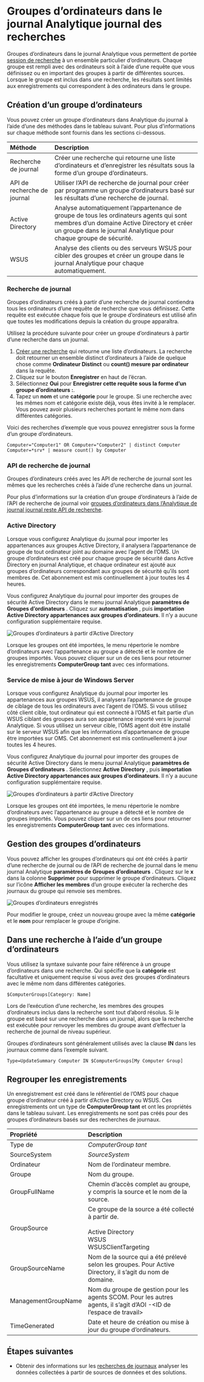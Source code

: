 <properties
    pageTitle="Groupes d’ordinateurs dans l’Analytique de journal journal recherche | Microsoft Azure"
    description="Groupes d’ordinateurs dans le journal Analytique permettent à la portée des recherches de journaux à un ensemble particulier d’ordinateurs.  Cet article décrit les différentes méthodes que vous pouvez utiliser pour créer des groupes d’ordinateurs et comment les utiliser dans une recherche."
    services="log-analytics"
    documentationCenter=""
    authors="bwren"
    manager="jwhit"
    editor=""/>

<tags
    ms.service="log-analytics"
    ms.workload="na"
    ms.tgt_pltfrm="na"
    ms.devlang="na"
    ms.topic="article"
    ms.date="09/06/2016"
    ms.author="bwren"/>

# <a name="computer-groups-in-log-analytics-log-searches"></a>Groupes d’ordinateurs dans le journal Analytique journal des recherches
Groupes d’ordinateurs dans le journal Analytique vous permettent de portée [session de recherche](log-analytics-log-searches.md) à un ensemble particulier d’ordinateurs.  Chaque groupe est rempli avec des ordinateurs soit à l’aide d’une requête que vous définissez ou en important des groupes à partir de différentes sources.  Lorsque le groupe est inclus dans une recherche, les résultats sont limités aux enregistrements qui correspondent à des ordinateurs dans le groupe.

## <a name="creating-a-computer-group"></a>Création d’un groupe d’ordinateurs
Vous pouvez créer un groupe d’ordinateurs dans Analytique du journal à l’aide d’une des méthodes dans le tableau suivant.  Pour plus d’informations sur chaque méthode sont fournis dans les sections ci-dessous. 

| Méthode | Description |
|:---|:---|
| Recherche de journal       | Créer une recherche qui retourne une liste d’ordinateurs et d’enregistrer les résultats sous la forme d’un groupe d’ordinateurs. |
| API de recherche de journal   | Utiliser l’API de recherche de journal pour créer par programme un groupe d’ordinateurs basé sur les résultats d’une recherche de journal. |
| Active Directory | Analyse automatiquement l’appartenance de groupe de tous les ordinateurs agents qui sont membres d’un domaine Active Directory et créer un groupe dans le journal Analytique pour chaque groupe de sécurité.
| WSUS              | Analyse des clients ou des serveurs WSUS pour cibler des groupes et créer un groupe dans le journal Analytique pour chaque automatiquement. |


### <a name="log-search"></a>Recherche de journal

Groupes d’ordinateurs créés à partir d’une recherche de journal contiendra tous les ordinateurs d’une requête de recherche que vous définissez.  Cette requête est exécutée chaque fois que le groupe d’ordinateurs est utilisé afin que toutes les modifications depuis la création du groupe apparaîtra.

Utilisez la procédure suivante pour créer un groupe d’ordinateurs à partir d’une recherche dans un journal.

1. [Créer une recherche](log-analytics-log-searches.md) qui retourne une liste d’ordinateurs.  La recherche doit retourner un ensemble distinct d’ordinateurs à l’aide de quelque chose comme **Ordinateur Distinct** ou **count() mesure par ordinateur** dans la requête.  
2. Cliquez sur le bouton **Enregistrer** en haut de l’écran.
3. Sélectionnez **Oui** pour **Enregistrer cette requête sous la forme d’un groupe d’ordinateurs :**.
4. Tapez un **nom** et une **catégorie** pour le groupe.  Si une recherche avec les mêmes nom et catégorie existe déjà, vous êtes invité à le remplacer.  Vous pouvez avoir plusieurs recherches portant le même nom dans différentes catégories. 

Voici des recherches d’exemple que vous pouvez enregistrer sous la forme d’un groupe d’ordinateurs.

    Computer="Computer1" OR Computer="Computer2" | distinct Computer 
    Computer=*srv* | measure count() by Computer

### <a name="log-search-api"></a>API de recherche de journal

Groupes d’ordinateurs créés avec les API de recherche de journal sont les mêmes que les recherches créés à l’aide d’une recherche dans un journal.

Pour plus d’informations sur la création d’un groupe d’ordinateurs à l’aide de l’API de recherche de journal voir [groupes d’ordinateurs dans l’Analytique de journal journal reste API de recherche](log-analytics-log-search-api.md#computer-groups).

### <a name="active-directory"></a>Active Directory

Lorsque vous configurez Analytique du journal pour importer les appartenances aux groupes Active Directory, il analysera l’appartenance de groupe de tout ordinateur joint au domaine avec l’agent de l’OMS.  Un groupe d’ordinateurs est créé pour chaque groupe de sécurité dans Active Directory en journal Analytique, et chaque ordinateur est ajouté aux groupes d’ordinateurs correspondant aux groupes de sécurité qu’ils sont membres de.  Cet abonnement est mis continuellement à jour toutes les 4 heures.  

Vous configurez Analytique du journal pour importer des groupes de sécurité Active Directory dans le menu journal Analytique **paramètres de** **Groupes d’ordinateurs** .  Cliquez sur **automatisation** , puis **importation Active Directory appartenances aux groupes d’ordinateurs**.  Il n’y a aucune configuration supplémentaire requise.

![Groupes d’ordinateurs à partir d’Active Directory](media/log-analytics-computer-groups/configure-activedirectory.png)

Lorsque les groupes ont été importées, le menu répertorie le nombre d’ordinateurs avec l’appartenance au groupe a détecté et le nombre de groupes importés.  Vous pouvez cliquer sur un de ces liens pour retourner les enregistrements **ComputerGroup tant** avec ces informations.

### <a name="windows-server-update-service"></a>Service de mise à jour de Windows Server

Lorsque vous configurez Analytique du journal pour importer les appartenances aux groupes WSUS, il analysera l’appartenance de groupe de ciblage de tous les ordinateurs avec l’agent de l’OMS.  Si vous utilisez côté client cible, tout ordinateur qui est connecté à l’OMS et fait partie d’un WSUS ciblant des groupes aura son appartenance importé vers le journal Analytique. Si vous utilisez un serveur cible, l’OMS agent doit être installé sur le serveur WSUS afin que les informations d’appartenance de groupe être importées sur OMS.  Cet abonnement est mis continuellement à jour toutes les 4 heures. 

Vous configurez Analytique du journal pour importer des groupes de sécurité Active Directory dans le menu journal Analytique **paramètres de** **Groupes d’ordinateurs** .  Sélectionnez **Active Directory** , puis **importation Active Directory appartenances aux groupes d’ordinateurs**.  Il n’y a aucune configuration supplémentaire requise.

![Groupes d’ordinateurs à partir d’Active Directory](media/log-analytics-computer-groups/configure-wsus.png)

Lorsque les groupes ont été importées, le menu répertorie le nombre d’ordinateurs avec l’appartenance au groupe a détecté et le nombre de groupes importés.  Vous pouvez cliquer sur un de ces liens pour retourner les enregistrements **ComputerGroup tant** avec ces informations.

## <a name="managing-computer-groups"></a>Gestion des groupes d’ordinateurs

Vous pouvez afficher les groupes d’ordinateurs qui ont été créés à partir d’une recherche de journal ou de l’API de recherche de journal dans le menu journal Analytique **paramètres de** **Groupes d’ordinateurs** .  Cliquez sur le **x** dans la colonne **Supprimer** pour supprimer le groupe d’ordinateurs.  Cliquez sur l’icône **Afficher les membres** d’un groupe exécuter la recherche des journaux du groupe qui renvoie ses membres. 

![Groupes d’ordinateurs enregistrés](media/log-analytics-computer-groups/configure-saved.png)

Pour modifier le groupe, créez un nouveau groupe avec la même **catégorie** et le **nom** pour remplacer le groupe d’origine.

## <a name="using-a-computer-group-in-a-log-search"></a>Dans une recherche à l’aide d’un groupe d’ordinateurs
Vous utilisez la syntaxe suivante pour faire référence à un groupe d’ordinateurs dans une recherche.  Qui spécifie que la **catégorie** est facultative et uniquement requise si vous avez des groupes d’ordinateurs avec le même nom dans différentes catégories. 

    $ComputerGroups[Category: Name]

Lors de l’exécution d’une recherche, les membres des groupes d’ordinateurs inclus dans la recherche sont tout d’abord résolus.  Si le groupe est basé sur une recherche dans un journal, alors que la recherche est exécutée pour renvoyer les membres du groupe avant d’effectuer la recherche de journal de niveau supérieur.

Groupes d’ordinateurs sont généralement utilisés avec la clause **IN** dans les journaux comme dans l’exemple suivant.

    Type=UpdateSummary Computer IN $ComputerGroups[My Computer Group]

## <a name="computer-group-records"></a>Regrouper les enregistrements

Un enregistrement est créé dans le référentiel de l’OMS pour chaque groupe d’ordinateur créé à partir d’Active Directory ou WSUS.  Ces enregistrements ont un type de **ComputerGroup tant** et ont les propriétés dans le tableau suivant.  Les enregistrements ne sont pas créés pour des groupes d’ordinateurs basés sur des recherches de journaux.

| Propriété | Description |
|:--|:--|
| Type de                | *ComputerGroup tant* |
| SourceSystem        | *SourceSystem*  |
| Ordinateur            | Nom de l’ordinateur membre. |
| Groupe               | Nom du groupe. |
| GroupFullName       | Chemin d’accès complet au groupe, y compris la source et le nom de la source.
| GroupSource         | Ce groupe de la source a été collecté à partir de. <br><br>Active Directory<br>WSUS<br>WSUSClientTargeting |
| GroupSourceName     | Nom de la source qui a été prélevé selon les groupes.  Pour Active Directory, il s’agit du nom de domaine. |
| ManagementGroupName | Nom du groupe de gestion pour les agents SCOM.  Pour les autres agents, il s’agit d’AOI -\<ID de l’espace de travail\> |
| TimeGenerated       | Date et heure de création ou mise à jour du groupe d’ordinateurs. |



## <a name="next-steps"></a>Étapes suivantes

- Obtenir des informations sur les [recherches de journaux](log-analytics-log-searches.md) analyser les données collectées à partir de sources de données et des solutions.  